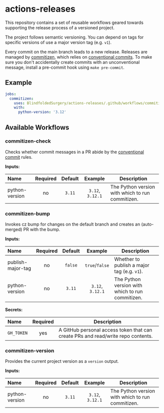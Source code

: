 # actions-releases

This repository contains a set of reusable workflows geared towards supporting the release process
of a versioned project.

The project follows semantic versioning. You can depend on tags for specific versions of use a
major version tag (e.g. `v1`).

Every commit on the main branch leads to a new release. Releases are managed by
[commitizen][commitizen], which relies on [conventional commits][ccommit]. To make sure you don't
accidentally create commits with an unconventional message, install a pre-commit hook using
`make pre-commit`.

[commitizen]: https://commitizen-tools.github.io/commitizen/

[ccommit]: https://www.conventionalcommits.org/en/v1.0.0/

## Example

```yaml
jobs:
  commitizen:
    uses: BlindfoldedSurgery/actions-releases/.github/workflows/commitizen.yml@v1
    with:
      python-version: '3.12'
```

## Available Workflows

### commitizen-check

Checks whether commit messages in a PR abide by the [conventional commit][ccommit] rules.

**Inputs:**

| Name           | Required | Default |     Example      | Description                                      |
|:---------------|:--------:|:-------:|:----------------:|--------------------------------------------------|
| python-version |    no    | `3.11`  | `3.12`, `3.12.1` | The Python version with which to run commitizen. |

### commitizen-bump

Invokes cz bump for changes on the default branch and creates an (auto-merged) PR with the bump.

**Inputs:**

| Name              | Required | Default |     Example      | Description                                      |
|:------------------|:--------:|:-------:|:----------------:|--------------------------------------------------|
| publish-major-tag |    no    | `false` |  `true`/`false`  | Whether to publish a major tag (e.g. `v1`).      |
| python-version    |    no    | `3.11`  | `3.12`, `3.12.1` | The Python version with which to run commitizen. |

**Secrets:**

| Name       | Required | Description                                                                      |
|:-----------|:--------:|----------------------------------------------------------------------------------|
| `GH_TOKEN` |   yes    | A GitHub personal access token that can create PRs and read/write repo contents. |

### commitizen-version

Provides the current project version as a `version` output.

**Inputs:**

| Name           | Required | Default |     Example      | Description                                      |
|:---------------|:--------:|:-------:|:----------------:|--------------------------------------------------|
| python-version |    no    | `3.11`  | `3.12`, `3.12.1` | The Python version with which to run commitizen. |
